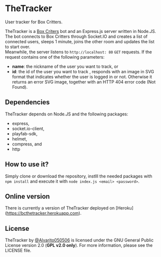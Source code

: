 # TheTracker
User tracker for Box Critters.

TheTracker is a [Box Criters](https://boxcritters.com) bot and an Express.js server written in Node.JS. The bot connects to Box Critters through Socket.IO and creates a list of connected users, sleeps 1 minute, joins the other room and updates the list to start over.  
Meanwhile, the server listens to `http://localhost: 80` `GET` requests. If the request contains one of the following parameters:
+ **name**: the nickname of the user you want to track, or
+ **id**: the id of the user you want to track
, responds with an image in SVG format that indicates whether the user is logged in or not. Otherwise it returns an error SVG image, together with an HTTP 404 error code (Not Found).

## Dependencies
TheTracker depends on Node.JS and the following packages:
+ express,
+ socket.io-client,
+ playfab-sdk,
+ helmet,
+ compress, and
+ http

## How to use it?
Simply clone or download the repository, instlll the needed packages with `npm install` and execute it with `node index.js <email> <password>`.

## Online version
There is currently a version of TheTracker deployed on [Heroku] (https://bcthetracker.herokuapp.com).

## License
TheTracker by [@Alvarito050506](https://github.com/Alvarito050506) is licensed under the GNU General Public License version 2.0 (**GPL v2.0 only**). For more information, please see the LICENSE file.
